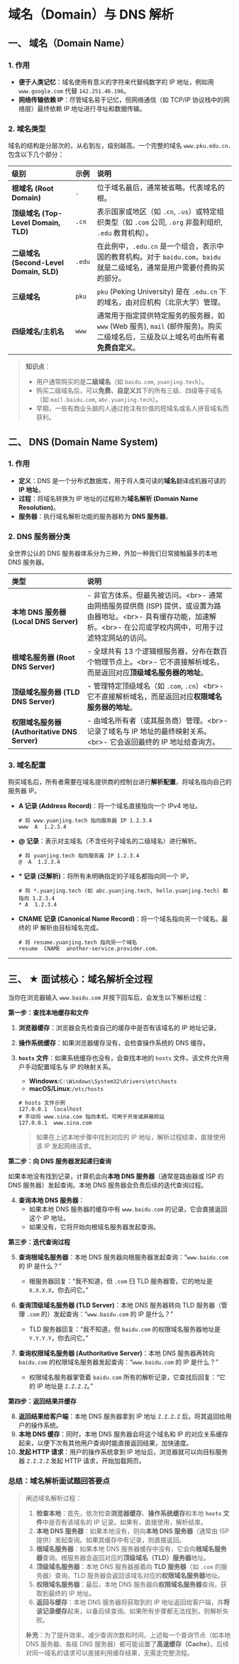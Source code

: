 # 域名（Domain）与 DNS 解析

## 一、 域名（Domain Name）

### 1\. 作用

  - **便于人类记忆**：域名使用有意义的字符来代替纯数字的 IP 地址，例如用 `www.google.com` 代替 `142.251.46.196`。
  - **网络传输依赖 IP**：尽管域名易于记忆，但网络通信（如 TCP/IP 协议栈中的网络层）最终依赖 IP 地址进行寻址和数据传输。

### 2\. 域名类型

域名的结构是分层次的，从右到左，级别越高。一个完整的域名 `www.pku.edu.cn.` 包含以下几个部分：

| 级别 | 示例 | 说明 |
| :--- | :--- | :--- |
| **根域名 (Root Domain)** | `.` | 位于域名最后，通常被省略。代表域名的根。 |
| **顶级域名 (Top-Level Domain, TLD)** | `.cn` | 表示国家或地区（如 `.cn`, `.us`）或特定组织类型（如 `.com` 公司, `.org` 非盈利组织, `.edu` 教育机构）。 |
| **二级域名 (Second-Level Domain, SLD)** | `.edu` | 在此例中，`.edu.cn` 是一个组合，表示中国的教育机构。对于 `baidu.com`，`baidu` 就是二级域名，通常是用户需要付费购买的部分。 |
| **三级域名** | `pku` | `pku` (Peking University) 是在 `.edu.cn` 下的域名，由对应机构（北京大学）管理。 |
| **四级域名/主机名** | `www` | 通常用于指定提供特定服务的服务器，如 `www` (Web 服务), `mail` (邮件服务)。购买二级域名后，三级及以上域名可由所有者**免费自定义**。 |

> **知识点**：
>
>   - 用户通常购买的是**二级域名**（如 `baidu.com`, `yuanjing.tech`）。
>   - 购买二级域名后，可以**免费、自定义**其下的所有三级、四级等子域名（如 `mail.baidu.com`, `abc.yuanjing.tech`）。
>   - 早期，一些有商业头脑的人通过抢注有价值的短域名或名人拼音域名而获利。

## 二、 DNS (Domain Name System)

### 1\. 作用

  - **定义**：DNS 是一个分布式数据库，用于将人类可读的**域名**翻译成机器可读的**IP 地址**。
  - **过程**：将域名转换为 IP 地址的过程称为**域名解析 (Domain Name Resolution)**。
  - **服务器**：执行域名解析功能的服务器称为 **DNS 服务器**。

### 2\. DNS 服务器分类

全世界公认的 DNS 服务器体系分为三种，外加一种我们日常接触最多的本地 DNS 服务器。

| 类型 | 说明 |
| :--- | :--- |
| **本地 DNS 服务器 (Local DNS Server)** | - 非官方体系，但最先被访问。\<br\>- 通常由网络服务提供商 (ISP) 提供，或设置为路由器地址。\<br\>- 具有缓存功能，加速解析。\<br\>- 在公司或学校内网中，可用于过滤特定网站的访问。 |
| **根域名服务器 (Root DNS Server)** | - 全球共有 13 个逻辑根服务器，分布在数百个物理节点上。\<br\>- 它不直接解析域名，而是返回对应**顶级域名服务器的地址**。 |
| **顶级域名服务器 (TLD DNS Server)** | - 管理特定顶级域名（如 `.com`, `.cn`）\<br\>- 它不直接解析域名，而是返回对应**权限域名服务器的地址**。 |
| **权限域名服务器 (Authoritative DNS Server)** | - 由域名所有者（或其服务商）管理。\<br\>- 记录了域名与 IP 地址的最终映射关系。\<br\>- 它会返回最终的 IP 地址给查询方。 |

### 3\. 域名配置

购买域名后，所有者需要在域名提供商的控制台进行**解析配置**，将域名指向自己的服务器 IP。

  - **A 记录 (Address Record)**：将一个域名直接指向一个 IPv4 地址。
    ```
    # 将 www.yuanjing.tech 指向服务器 IP 1.2.3.4
    www  A  1.2.3.4
    ```
  - **@ 记录**：表示对主域名（不含任何子域名的二级域名）进行解析。
    ```
    # 将 yuanjing.tech 指向服务器 IP 1.2.3.4
    @  A  1.2.3.4
    ```
  - **\* 记录 (泛解析)**：将所有未明确指定的子域名都指向同一个 IP。
    ```
    # 将 *.yuanjing.tech (如 abc.yuanjing.tech, hello.yuanjing.tech) 都指向 1.2.3.4
    * A  1.2.3.4
    ```
  - **CNAME 记录 (Canonical Name Record)**：将一个域名指向另一个域名。最终的 IP 解析由目标域名完成。
    ```
    # 将 resume.yuanjing.tech 指向另一个域名
    resume  CNAME  another-service.provider.com.
    ```

-----

## 三、 ★ 面试核心：域名解析全过程

当你在浏览器输入 `www.baidu.com` 并按下回车后，会发生以下解析过程：

**第一步：查找本地缓存和文件**

1.  **浏览器缓存**：浏览器会先检查自己的缓存中是否有该域名的 IP 地址记录。

2.  **操作系统缓存**：如果浏览器缓存没有，会检查操作系统的 DNS 缓存。

3.  **`hosts` 文件**：如果系统缓存也没有，会查找本地的 `hosts` 文件。该文件允许用户手动配置域名与 IP 的映射关系。

      - **Windows**:`C:\Windows\System32\drivers\etc\hosts`
      - **macOS/Linux**:`/etc/hosts`

    <!-- end list -->

    ```text
    # hosts 文件示例
    127.0.0.1  localhost
    # 手动将 www.sina.com 指向本机，可用于开发或屏蔽网站
    127.0.0.1  www.sina.com
    ```

    > 如果在上述本地步骤中找到对应的 IP 地址，解析过程结束，直接使用该 IP 发起网络请求。

**第二步：向 DNS 服务器发起递归查询**

如果本地没有找到记录，计算机会向**本地 DNS 服务器**（通常是路由器或 ISP 的 DNS 服务器）发起查询。本地 DNS 服务器会负责后续的迭代查询过程。

4.  **查询本地 DNS 服务器**：
      - 如果本地 DNS 服务器的缓存中有 `www.baidu.com` 的记录，它会直接返回这个 IP 地址。
      - 如果没有，它将开始向根域名服务器发起查询。

**第三步：迭代查询过程**

5.  **查询根域名服务器**：本地 DNS 服务器向根服务器发起查询：“`www.baidu.com` 的 IP 是什么？”

      - 根服务器回复：“我不知道，但 `.com` 归 TLD 服务器管，它的地址是 `X.X.X.X`，你去问它。”

6.  **查询顶级域名服务器 (TLD Server)**：本地 DNS 服务器转向 TLD 服务器（管理 `.com` 的）发起查询：“`www.baidu.com` 的 IP 是什么？”

      - TLD 服务器回复：“我不知道，但 `baidu.com` 的权限域名服务器地址是 `Y.Y.Y.Y`，你去问它。”

7.  **查询权限域名服务器 (Authoritative Server)**：本地 DNS 服务器再转向 `baidu.com` 的权限域名服务器发起查询：“`www.baidu.com` 的 IP 是什么？”

      - 权限域名服务器掌管着 `baidu.com` 所有的解析记录，它查找后回复：“它的 IP 地址是 `Z.Z.Z.Z`。”

**第四步：返回结果并缓存**

8.  **返回结果给客户端**：本地 DNS 服务器拿到 IP 地址 `Z.Z.Z.Z` 后，将其返回给用户的操作系统。
9.  **本地 DNS 缓存**：同时，本地 DNS 服务器会将这个域名和 IP 的对应关系缓存起来，以便下次有其他用户查询时能直接返回结果，加快速度。
10. **发起 HTTP 请求**：用户的操作系统拿到 IP 地址后，浏览器就可以向目标服务器 `Z.Z.Z.Z` 发起 HTTP 请求，开始加载网页。

### 总结：域名解析面试题回答要点

> 阐述域名解析过程：
>
> 1.  **检查本地**：首先，依次检查**浏览器缓存**、**操作系统缓存**和本地 **`hosts` 文件**中是否有该域名的 IP 记录。如果有，直接使用，解析结束。
> 2.  **本地 DNS 服务器**：如果本地没有，则向**本地 DNS 服务器**（通常由 ISP 提供）发起查询。如果其缓存中有记录，则直接返回。
> 3.  **根域名服务器**：如果本地 DNS 服务器缓存中没有，它会向**根域名服务器**查询。根服务器会返回对应的**顶级域名（TLD）服务器**地址。
> 4.  **顶级域名服务器**：本地 DNS 服务器接着向 **TLD 服务器**（如 `.com` 的服务器）查询。TLD 服务器会返回该域名对应的**权限域名服务器**地址。
> 5.  **权限域名服务器**：最后，本地 DNS 服务器向**权限域名服务器**查询，获取到最终的 IP 地址。
> 6.  **返回与缓存**：本地 DNS 服务器将获取到的 IP 地址返回给客户端，并**将该记录缓存**起来，以备后续查询。如果所有步骤都无法找到，则解析失败。
>
> **补充**：为了提升效率，减少查询次数和时间，上述每一个查询节点（如本地 DNS 服务器、各级 DNS 服务器）都可能设置了**高速缓存（Cache）**。后续对同一域名的请求可以直接利用缓存结果，无需走完整流程。